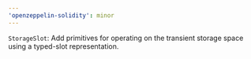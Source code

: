 ```yaml
---
'openzeppelin-solidity': minor
---
```


`StorageSlot`: Add primitives for operating on the transient storage space using a typed-slot representation.

